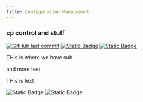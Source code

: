 ```yaml
---
title: Configuration Management
---
```




### cp control and stuff
[![GitHub last commit](https://img.shields.io/github/last-commit/5andwich/docflocks?path=gov/cm.md)][commits]
[![Static Badge](https://img.shields.io/badge/Revision_History-gray?logo=searxng&logoColor=ffffff)][commits]
[![Static Badge](https://img.shields.io/badge/Approved-darkgreen?logo=ticktick&logoColor=ffffff)][commits]

THis is where we have sub

and more text





THis is text


![Static Badge](https://img.shields.io/badge/Figma_for_Government-red?logo=figma&logoColor=ffffff)
![Static Badge](https://img.shields.io/badge/Classification-Internal-white?logo=readthedocs&logoColor=ffffff)


[commits]: https://github.com/5andwich/docflocks/commits/main/gov/cm.md
